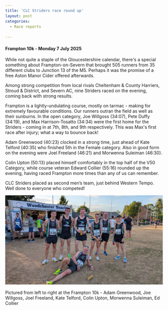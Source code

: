 ```yaml
---
title: 'CLC Striders race round up'
layout: post
categories:
  - Race reports

---
```


#### Frampton 10k - Monday 7 July 2025 

While not quite a staple of the Gloucestershire calendar, there's a special something about Frampton-on-Severn that brought 505 runners from 35 different clubs to Junction 13 of the M5. Perhaps it was the promise of a free Aston Manor Cider offered afterwards.

Among strong competition from local rivals Cheltenham & County Harriers, Stroud & District, and Severn AC, nine Striders raced on the evening, coming back with strong results.

Frampton is a lightly-undulating course, mostly on tarmac - making for extremely favourable conditions. Our runners outran the field as well as their sunburns. In the open category, Joe Willgoss (34:07), Pete Duffy (34:19), and Max Harrison-Tosatto (34:34) were the first home for the Striders - coming in at 7th, 8th, and 9th respectively. This was Max's first race after injury; what a way to bounce back!

Adam Greenwood (40:23) clocked in a strong time, just ahead of Kate Telford (40:35) who finished 5th in the Female category. Also in good form on the evening were Joel Freeland (46:21) and Morwenna Suleiman (46:30).

Colin Upton (50:13) placed himself comfortably in the top half of the V50 Category, while course veteran Edward Collier (55:16) rounded up the evening, having raced Frampton more times than any of us can remember.

CLC Striders placed as second men’s team, just behind Western Tempo. Well done to everyone who competed!


![Frampton 10k](/images/2025/07/2025-07-14-Frampton-10k.jpg "Frampton 10k")

Pictured from left to right at the Frampton 10k - Adam Greenwood, Joe Willgoss, Joel Freeland, Kate Telford, Colin Upton, Morwenna Suleiman, Ed Collier




